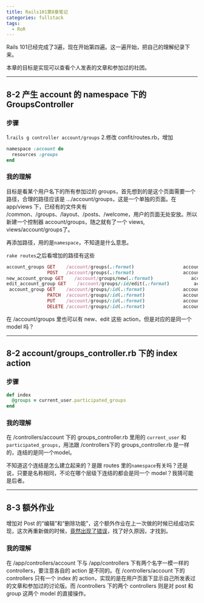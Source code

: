 ```yaml
---
title: Rails101第8章笔记
categories: fullstack
tags:
  - RoR
---
```


Rails 101已经完成了3遍，现在开始第四遍。这一遍开始，把自己的理解纪录下来。

本章的目标是实现可以查看个人发表的文章和参加过的社团。

---

## 8-2 产生 account 的 namespace 下的 GroupsController

### 步骤

1.`rails g controller account/groups`
2.修改 confit/routes.rb，增加

```ruby
namespace :account do
  resources :groups
end
```

### 我的理解

目标是看某个用户名下的所有参加过的 groups，首先想到的是这个页面需要一个路径，合理的路径应该是 .../account/groups，这是一个单独的页面。在 app/views 下，已经有的文件夹有 /common、/groups、/layout、/posts、/welcome，用户的页面无处安放。所以新建一个控制器 account/groups，随之就有了一个 views, views/account/groups了。

再添加路径，用的是`namespace`，不知道是什么意思。

`rake routes`之后看增加的路径有这些

```ruby
account_groups GET    /account/groups(.:format)                  account/groups#index
               POST   /account/groups(.:format)                  account/groups#create
new_account_group GET    /account/groups/new(.:format)              account/groups#new
edit_account_group GET    /account/groups/:id/edit(.:format)         account/groups#edit
 account_group GET    /account/groups/:id(.:format)              account/groups#show
               PATCH  /account/groups/:id(.:format)              account/groups#update
               PUT    /account/groups/:id(.:format)              account/groups#update
               DELETE /account/groups/:id(.:format)              account/groups#destroy
```

在 /account/groups 里也可以有 new、edit 这些 action，但是对应的是同一个 model 吗？

---

## 8-2 account/groups_controller.rb 下的 index action

### 步骤

```ruby
def index
  @groups = current_user.participated_groups
end
```

### 我的理解

在 /controllers/account 下的 groups_controller.rb 里用的 `current_user` 和 `participated_groups`，用法跟 /controllers下的 groups_controller.rb 是一样的，连结的是同一个model。

不知道这个连结是怎么建立起来的？是跟 routes 里的`namespace`有关吗？还是说，只要是名称相同，不论在哪个层级下连结的都会是同一个 model？我猜可能是后者。

---

## 8-3 额外作业

增加对 Post 的“编辑”和“删除功能”，这个额外作业在上一次做的时候已经成功实现，这次再重新做的时候，[竟然出现了错误](http://an-lee.pro/posts/2016/12/31/1259996)，找了好久原因，才找到。

### 我的理解

在 /app/controllers/account 下与 /app/controllers 下有两个名字一模一样的 controllers，要注意各自的 action 是不同的。在 /controllers/account 下的 controllers 只有一个 index 的 action，实现的是在用户页面下显示自己所发表过的文章和参加过的讨论版。而 /controllers 下的两个 controllers 则是对 post 和 group 这两个 model 的直接操作。

